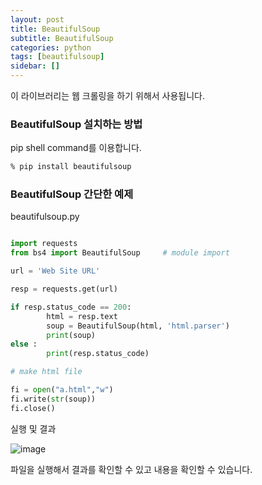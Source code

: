 ```yaml
---
layout: post
title: BeautifulSoup
subtitle: BeautifulSoup
categories: python
tags: [beautifulsoup]
sidebar: []
---
```


이 라이브러리는 웹 크롤링을 하기 위해서 사용됩니다.

### BeautifulSoup 설치하는 방법

pip shell command를 이용합니다.

```cmd
% pip install beautifulsoup
```

### BeautifulSoup 간단한 예제

beautifulsoup.py

```python

import requests
from bs4 import BeautifulSoup     # module import

url = 'Web Site URL'

resp = requests.get(url)

if resp.status_code == 200:
        html = resp.text
        soup = BeautifulSoup(html, 'html.parser')
        print(soup)
else :
        print(resp.status_code)

# make html file

fi = open("a.html","w")
fi.write(str(soup))
fi.close()

```

실행 및 결과

![image](https://user-images.githubusercontent.com/62547169/123041036-bb8c0800-d42f-11eb-8627-ab27c77c2505.png)

파일을 실행해서 결과를 확인할 수 있고 내용을 확인할 수 있습니다.
